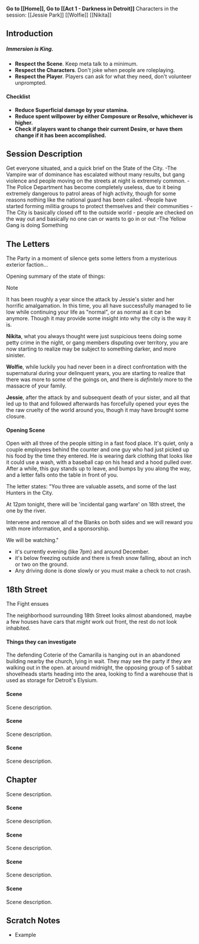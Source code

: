 **Go to [[Home]], Go to [[Act 1 - Darkness in Detroit]]**
Characters in the session:
[[Jessie Park]]
[[Wolfie]]
[[Nikita]]
## Introduction

##### **Immersion is King.**
- **Respect the Scene**. Keep meta talk to a minimum.
- **Respect the Characters**. Don't joke when people are roleplaying.
- **Respect the Player**. Players can ask for what they need, don't volunteer unprompted.

#### Checklist
- **Reduce Superficial damage by your stamina.**
- **Reduce spent willpower by either Composure or Resolve, whichever is higher.**
- **Check if players want to change their current Desire, or have them change if it has been accomplished.**

## Session Description

Get everyone situated, and a quick brief on the State of the City.
-The Vampire war of dominance has escalated without many results, but gang violence and people moving on the streets at night is extremely common.
-The Police Department has become completely useless, due to it being extremely dangerous to patrol areas of high activity, though for some reasons nothing like the national guard has been called.
-People have started forming militia groups to protect themselves and their communities
-The City is basically closed off to the outside world - people are checked on the way out and basically no one can or wants to go in or out
-The Yellow Gang is doing Something

## The Letters
The Party in a moment of silence gets some letters from a mysterious exterior faction...

Opening summary of the state of things:

> [!note]
> It has been roughly a year since the attack by Jessie's sister and her horrific amalgamation. In this time, you all have successfully managed to lie low while continuing your life as "normal", or as normal as it can be anymore. Though it may provide some insight into why the city is the way it is.
> 
> **Nikita**, what you always thought were just suspicious teens doing some petty crime in the night, or gang members disputing over territory, you are now starting to realize may be subject to something darker, and more sinister.
>  
> **Wolfie**, while luckily you had never been in a direct confrontation with the supernatural during your delinquent years, you are starting to realize that there was more to some of the goings on, and there is *definitely* more to the massacre of your family.
> 
> **Jessie**, after the attack by and subsequent death of your sister, and all that led up to that and followed afterwards has forcefully opened your eyes the the raw cruelty of the world around you, though it may have brought some closure.
> 

#### Opening Scene
Open with all three of the people sitting in a fast food place. It's quiet, only a couple employees behind the counter and one guy who had just picked up his food by the time they entered. He is wearing dark clothing that looks like it could use a wash, with a baseball cap on his head and a hood pulled over. After a while, this guy stands up to leave, and bumps by you along the way, and a letter falls onto the table in front of you.

The letter states:
"You three are valuable assets, and some of the last Hunters in the City. 

At 12pm tonight, there will be 'incidental gang warfare' on 18th street, the one by the river.

Intervene and remove all of the Blanks on both sides and we will reward you with more information, and a sponsorship.

We will be watching."

- it's currently evening (like 7pm) and around December.
- it's below freezing outside and there is fresh snow falling, about an inch or two on the ground.
- Any driving done is done slowly or you must make a check to not crash.

## 18th Street

The Fight ensues

The neighborhood surrounding 18th Street looks almost abandoned, maybe a few houses have cars that *might* work out front, the rest do not look inhabited. 

#### Things they can investigate

The defending Coterie of the Camarilla is hanging out in an abandoned building nearby the church, lying in wait. They may see the party if they are walking out in the open. at around midnight, the opposing group of 5 sabbat shovelheads starts heading into the area, looking to find a warehouse that is used as storage for Detroit's Elysium.



#### Scene
Scene description.

#### Scene
Scene description.

#### Scene
Scene description.

## Chapter
Scene description.

#### Scene
Scene description.

#### Scene
Scene description.

#### Scene
Scene description.

#### Scene
Scene description.

## Scratch Notes
- Example